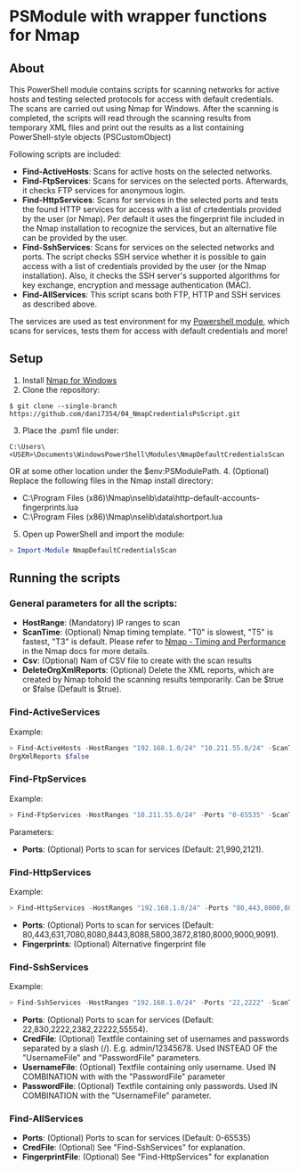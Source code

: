 # PSModule with wrapper functions for Nmap
## About
This PowerShell module contains scripts for scanning networks for active hosts and testing selected protocols for access with default credentials. The scans are carried out using Nmap for Windows. After the scanning is completed, the scripts will read through the scanning results from temporary XML files and print out the results as a list containing PowerShell-style objects (PSCustomObject)

Following scripts are included:
* __Find-ActiveHosts__: Scans for active hosts on the selected networks.
* __Find-FtpServices__: Scans for services on the selected ports. Afterwards, it checks FTP services for anonymous login.
* __Find-HttpServices__: Scans for services in the selected ports and tests the found HTTP services for access with a list of crtedentials provided by the user (or Nmap). Per default it uses the fingerprint file included in the Nmap installation to recognize the services, but an alternative file can be provided by the user.
* __Find-SshServices__: Scans for services on the selected networks and ports. The script checks SSH service whether it is possible to gain access with a list of credentials provided by the user (or the Nmap installation). Also, it checks the SSH server's supported algorithms for key exchange, encryption and message authentication (MAC).
* __Find-AllServices__: This script scans both FTP, HTTP and SSH services as described above.

The services are used as test environment for my [Powershell module](https://github.com/dani7354/04_NmapCredentialsPsScript), which scans for services, tests them for access with default credentials and more!

## Setup
1. Install [Nmap for Windows](https://nmap.org/book/inst-windows.html)
2. Clone the repository:
```
$ git clone --single-branch https://github.com/dani7354/04_NmapCredentialsPsScript.git 
```
3. Place the .psm1 file under:
```
C:\Users\<USER>\Documents\WindowsPowerShell\Modules\NmapDefaultCredentialsScan
```
OR at some other location under the $env:PSModulePath.
4. (Optional) Replace the following files in the Nmap install directory:
* C:\Program Files (x86)\Nmap\nselib\data\http-default-accounts-fingerprints.lua
* C:\Program Files (x86)\Nmap\nselib\data\shortport.lua

5. Open up PowerShell and import the module:
```PowerShell
> Import-Module NmapDefaultCredentialsScan
```

## Running the scripts

### General parameters for all the scripts:
* __HostRange__: (Mandatory) IP ranges to scan
* __ScanTime__: (Optional) Nmap timing template. "T0" is slowest, "T5" is fastest, "T3" is default. Please refer to [Nmap - Timing and Performance](https://nmap.org/book/man-performance.html) in the Nmap docs for more details.
* __Csv__: (Optional) Nam of CSV file to create with the scan results
* __DeleteOrgXmlReports__: (Optional) Delete the XML reports, which are created by Nmap tohold the scanning results temporarily. Can be $true or $false (Default is $true).

### Find-ActiveServices
Example:
```PowerShell
> Find-ActiveHosts -HostRanges "192.168.1.0/24" "10.211.55.0/24" -ScanTime "T4" -Csv "ActiveHosts.csv" -Delete
OrgXmlReports $false
```

### Find-FtpServices
Example:
```PowerShell
> Find-FtpServices -HostRanges "10.211.55.0/24" -Ports "0-65535" -ScanTime "T4" -Csv "FtpServices.csv" -DeleteOrgXmlReports $false
```
Parameters:
* __Ports__: (Optional) Ports to scan for services (Default: 21,990,2121).

### Find-HttpServices
Example:
```PowerShell
> Find-HttpServices -HostRanges "192.168.1.0/24" -Ports "80,443,8000,8081" -ScanTime "T3" -Fingerprints "alt-http-default-accounts-fingerprints.lua" -Csv "HttpServices.csv" -DeleteOrgXmlReports $false
```
* __Ports__: (Optional) Ports to scan for services (Default: 80,443,631,7080,8080,8443,8088,5800,3872,8180,8000,9000,9091).
* __Fingerprints__: (Optional) Alternative fingerprint file

### Find-SshServices
Example:
```PowerShell
> Find-SshServices -HostRanges "192.168.1.0/24" -Ports "22,2222" -ScanTime "T4" -CredFile "ssh_creds.lst" -Csv "SshServices.csv"
```
* __Ports__: (Optional) Ports to scan for services (Default: 22,830,2222,2382,22222,55554).
* __CredFile__: (Optional) Textfile containing set of usernames and passwords separated by a slash (/). E.g. admin/12345678. Used INSTEAD OF the "UsernameFile" and "PasswordFile" parameters.
* __UsernameFile__: (Optional) Textfile containing only username. Used IN COMBINATION with with the "PasswordFile" parameter
* __PasswordFile__: (Optional) Textfile containing only passwords. Used IN COMBINATION with the "UsernameFile" parameter.

### Find-AllServices
* __Ports__: (Optional) Ports to scan for services (Default: 0-65535)
* __CredFile__: (Optional) See "Find-SshServices" for explanation.
* __FingerprintFile__: (Optional) See "Find-HttpServices" for explanation
